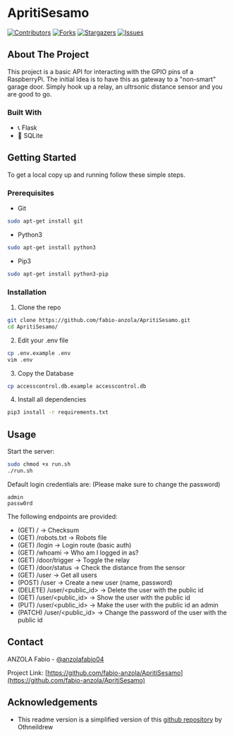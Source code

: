 # ApritiSesamo

<!-- PROJECT SHIELDS -->
<!--
*** This template uses markdown "reference style" links for readability.
*** Reference links are enclosed in brackets [ ] instead of parentheses ( ).
*** See the bottom of this document for the declaration of the reference variables
*** for contributors-url, forks-url, etc. This is an optional, concise syntax you may use.
*** https://www.markdownguide.org/basic-syntax/#reference-style-links
-->

[![Contributors][contributors-shield]][contributors-url] [![Forks][forks-shield]][forks-url] [![Stargazers][stars-shield]][stars-url] [![Issues][issues-shield]][issues-url]

<!-- ABOUT THE PROJECT -->
## About The Project

This project is a basic API for interacting with the GPIO pins of a RaspberryPi. The initial Idea is to have this as gateway to a "non-smart" garage door. Simply hook up a relay, an ultrsonic distance sensor and you are good to go.

### Built With

* 📞 Flask
* 💾 SQLite

<!-- GETTING STARTED -->
## Getting Started

To get a local copy up and running follow these simple steps.

### Prerequisites

* Git
```sh
sudo apt-get install git
```

* Python3
```sh
sudo apt-get install python3
```

* Pip3
```sh
sudo apt-get install python3-pip
```

### Installation
 
1. Clone the repo
```sh
git clone https://github.com/fabio-anzola/ApritiSesamo.git
cd ApritiSesamo/
```
2. Edit your .env file
```sh
cp .env.example .env
vim .env
```
3. Copy the Database
```sh
cp accesscontrol.db.example accesscontrol.db
```
4. Install all dependencies
```sh
pip3 install -r requirements.txt
```

<!-- USAGE EXAMPLES -->
## Usage

Start the server:
```sh
sudo chmod +x run.sh
./run.sh
```

Default login credentials are: (Please make sure to change the password)
```
admin
passw0rd
```

The following endpoints are provided:
 - (GET) / -> Checksum
 - (GET) /robots.txt -> Robots file
 - (GET) /login -> Login route (basic auth)
 - (GET) /whoami -> Who am I logged in as?
 - (GET) /door/trigger -> Toggle the relay
 - (GET) /door/status -> Check the distance from the sensor
 - (GET) /user -> Get all users
 - (POST) /user -> Create a new user (name, password)
 - (DELETE) /user/<public_id> -> Delete the user with the public id
 - (GET) /user/<public_id> -> Show the user with the public id
 - (PUT) /user/<public_id> -> Make the user with the public id an admin
 - (PATCH) /user/<public_id> -> Change the password of the user with the public id


<!-- CONTACT -->
## Contact

ANZOLA Fabio - [@anzolafabio04](https://twitter.com/anzolafabio04)

Project Link: [https://github.com/fabio-anzola/ApritiSesamo](https://github.com/fabio-anzola/ApritiSesamo)



<!-- ACKNOWLEDGEMENTS -->
## Acknowledgements

* This readme version is a simplified version of this [github repository](https://github.com/othneildrew/Best-README-Template) by Othneildrew


<!-- MARKDOWN LINKS & IMAGES -->
<!-- https://www.markdownguide.org/basic-syntax/#reference-style-links -->
[contributors-shield]: https://img.shields.io/github/contributors/fabio-anzola/ApritiSesamo.svg?style=flat-square
[contributors-url]: https://github.com/fabio-anzola/ApritiSesamo/graphs/contributors
[forks-shield]: https://img.shields.io/github/forks/fabio-anzola/ApritiSesamo.svg?style=flat-square
[forks-url]: https://github.com/fabio-anzola/ApritiSesamo/network/members
[stars-shield]: https://img.shields.io/github/stars/fabio-anzola/ApritiSesamo.svg?style=flat-square
[stars-url]: https://github.com/fabio-anzola/ApritiSesamo/stargazers
[issues-shield]: https://img.shields.io/github/issues/fabio-anzola/ApritiSesamo.svg?style=flat-square
[issues-url]: https://github.com/fabio-anzola/ApritiSesamo/issues

